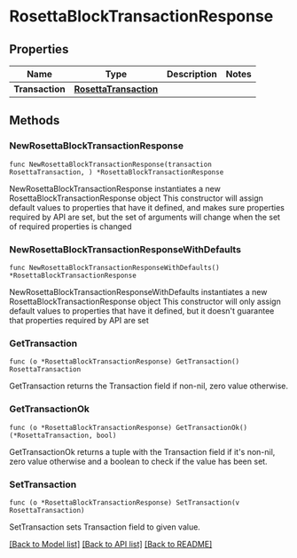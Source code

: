 # RosettaBlockTransactionResponse

## Properties

Name | Type | Description | Notes
------------ | ------------- | ------------- | -------------
**Transaction** | [**RosettaTransaction**](RosettaTransaction.md) |  | 

## Methods

### NewRosettaBlockTransactionResponse

`func NewRosettaBlockTransactionResponse(transaction RosettaTransaction, ) *RosettaBlockTransactionResponse`

NewRosettaBlockTransactionResponse instantiates a new RosettaBlockTransactionResponse object
This constructor will assign default values to properties that have it defined,
and makes sure properties required by API are set, but the set of arguments
will change when the set of required properties is changed

### NewRosettaBlockTransactionResponseWithDefaults

`func NewRosettaBlockTransactionResponseWithDefaults() *RosettaBlockTransactionResponse`

NewRosettaBlockTransactionResponseWithDefaults instantiates a new RosettaBlockTransactionResponse object
This constructor will only assign default values to properties that have it defined,
but it doesn't guarantee that properties required by API are set

### GetTransaction

`func (o *RosettaBlockTransactionResponse) GetTransaction() RosettaTransaction`

GetTransaction returns the Transaction field if non-nil, zero value otherwise.

### GetTransactionOk

`func (o *RosettaBlockTransactionResponse) GetTransactionOk() (*RosettaTransaction, bool)`

GetTransactionOk returns a tuple with the Transaction field if it's non-nil, zero value otherwise
and a boolean to check if the value has been set.

### SetTransaction

`func (o *RosettaBlockTransactionResponse) SetTransaction(v RosettaTransaction)`

SetTransaction sets Transaction field to given value.



[[Back to Model list]](../README.md#documentation-for-models) [[Back to API list]](../README.md#documentation-for-api-endpoints) [[Back to README]](../README.md)


